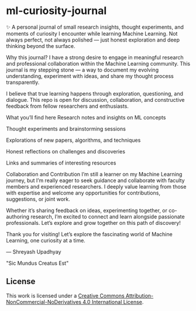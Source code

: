 # ml-curiosity-journal
✨ A personal journal of small research insights, thought experiments, and moments of curiosity I encounter while learning Machine Learning. Not always perfect, not always polished — just honest exploration and deep thinking beyond the surface.

Why this journal?
I have a strong desire to engage in meaningful research and professional collaboration within the Machine Learning community. This journal is my stepping stone — a way to document my evolving understanding, experiment with ideas, and share my thought process transparently.

I believe that true learning happens through exploration, questioning, and dialogue. This repo is open for discussion, collaboration, and constructive feedback from fellow researchers and enthusiasts.

What you’ll find here
Research notes and insights on ML concepts

Thought experiments and brainstorming sessions

Explorations of new papers, algorithms, and techniques

Honest reflections on challenges and discoveries

Links and summaries of interesting resources

Collaboration and Contribution
I’m still a learner on my Machine Learning journey, but I’m really eager to seek guidance and collaborate with faculty members and experienced researchers. I deeply value learning from those with expertise and welcome any opportunities for contributions, suggestions, or joint work.

Whether it’s sharing feedback on ideas, experimenting together, or co-authoring research, I’m excited to connect and learn alongside passionate professionals. Let’s explore and grow together on this path of discovery!


Thank you for visiting! Let’s explore the fascinating world of Machine Learning, one curiosity at a time.

— Shreyash Upadhyay

"Sic Mundus Creatus Est"

## License

This work is licensed under a [Creative Commons Attribution-NonCommercial-NoDerivatives 4.0 International License](http://creativecommons.org/licenses/by-nc-nd/4.0/).
